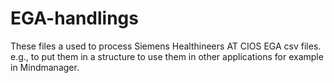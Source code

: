 # EGA-handlings
These files a used to process Siemens Healthineers AT CIOS EGA csv files. e.g., to put them in a structure to use them in other applications for example in Mindmanager.
